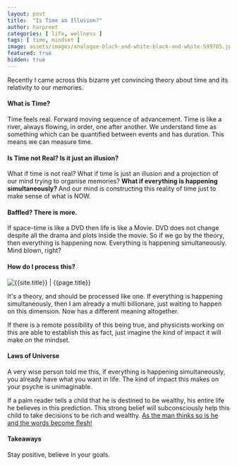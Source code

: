```yaml
---
layout: post
title:  "Is Time an Illusion?"
author: harpreet
categories: [ life, wellness ]
tags: [ time, mindset ]
image: assets/images/analogue-black-and-white-black-and-white-599705.jpg
featured: true
hidden: true
---
```


Recently I came across this bizarre yet convincing theory about time and its relativity to our memories.

#### What is Time?

Time feels real. Forward moving sequence of advancement. Time is like a river, always flowing, in order, one after another. We understand time as something which can be quantified between events and has duration. This means we can measure time.

#### Is Time not Real? Is it just an illusion?

What if time is not real? What if time is just an illusion and a projection of our mind trying to organise memories? <b>What if everything is happening simultaneously? </b> And our mind is constructing this reality of time just to make sense of what is NOW.

#### Baffled? There is more.

If space-time is like a DVD then life is like a Movie. DVD does not change despite all the drama and plots inside the movie. So if we go by the theory, then everything is happening now. Everything is happening simultaneously. Mind blown, right?

#### How do I process this?

<p class="mb-5"><img class="shadow-lg" src="{{site.baseurl}}/assets/images/architecture-blur-bridge-1034665.jpg" alt="{{site.title}} | {{page.title}}" /></p>

It's a theory, and should be processed like one. If everything is happening simultaneously, then I am already a multi billionare, just waiting to happen on this dimension. Now has a different meaning altogether.

If there is a remote possibility of this being true, and physicists working on this are able to establish this as fact, just imagine the kind of impact it will make on the mindset.

#### Laws of Universe

A very wise person told me this, if everything is happening simultaneously, you already have what you want in life. The kind of impact this makes on your psyche is unimaginable.

If a palm reader tells a child that he is destined to be wealthy, his entire life he believes in this prediction. This strong belief will subconsciously help this child to take decisions to be rich and wealthy. <a href="https://stories.ahyconsulting.com/rich-vs-poor-mindset/">As the man thinks so is he and the words become flesh!</a>

#### Takeaways

Stay positive, believe in your goals.
